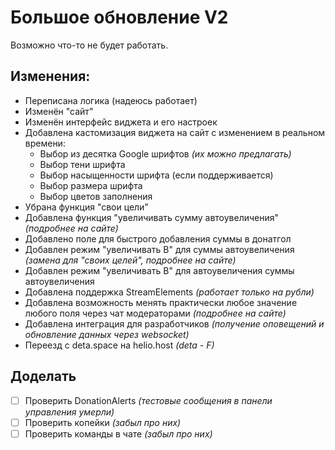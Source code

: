 # Большое обновление V2

Возможно что-то не будет работать.

## Изменения:
- Переписана логика (надеюсь работает)
- Изменён "сайт"
- Изменён интерфейс виджета и его настроек
- Добавлена кастомизация виджета на сайт с изменением в реальном времени:
	- Выбор из десятка Google шрифтов *(их можно предлагать)*
	- Выбор тени шрифта
	- Выбор насыщенности шрифта (если поддерживается)
	- Выбор размера шрифта
	- Выбор цветов заполнения
- Убрана функция "свои цели"
- Добавлена функция "увеличивать сумму автоувеличения" *(подробнее на сайте)*
- Добавлено поле для быстрого добавления суммы в донатгол
- Добавлен режим "увеличивать В" для суммы автоувеличения *(замена для "своих целей", подробнее на сайте)*
- Добавлен режим "увеличивать В" для автоувеличения суммы автоувеличения
- Добавлена поддержка StreamElements *(работает только на рубли)*
- Добавлена возможность менять практически любое значение любого поля через чат модераторами *(подробнее на сайте)*
- Добавлена интеграция для разработчиков *(получение оповещений и обновление данных через websocket)*
- Переезд с deta.space на helio.host *(deta - F)*

## Доделать
- [ ] Проверить DonationAlerts *(тестовые сообщения в панели управления умерли)*
- [ ] Проверить копейки *(забыл про них)*
- [ ] Проверить команды в чате *(забыл про них)*
